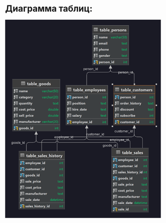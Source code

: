# Диаграмма таблиц:
![](https://raw.githubusercontent.com/GhettoRogue/Sport_Shop.db/main/table_sport_shop.png)
